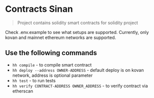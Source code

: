 # Contracts Sinan
> Project contains solidity smart contracts for solidity project

Check .env.example to see what setups are supported.
Currently, only kovan and mainnet ethereum networks are supported.

## Use the following commands
- <code>hh compile</code> - to compile smart contract
- <code>hh deploy --address OWNER-ADDRESS</code> - default deploy is on kovan network, address is optional parameter
- <code>hh test</code> - to run tests
- <code>hh verify CONTRACT-ADDRESS OWNER_ADDRESS</code> - to verify contract via etherscan
